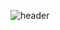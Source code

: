 ![header](https://capsule-render.vercel.app/api?type=cylinder&color=auto&height=200&section=header&text=Welcome%20to%20Paeper-Review%20page&fontSize=40&animation=blinking)
